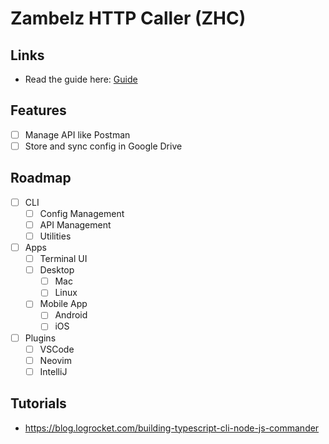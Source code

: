 # Zambelz HTTP Caller (ZHC)

## Links
- Read the guide here: [Guide](./docs/GUIDE.md)

## Features
- [ ] Manage API like Postman
- [ ] Store and sync config in Google Drive

## Roadmap
- [ ] CLI
  - [ ] Config Management
  - [ ] API Management
  - [ ] Utilities
- [ ] Apps
  - [ ] Terminal UI
  - [ ] Desktop 
    - [ ] Mac
    - [ ] Linux
  - [ ] Mobile App
    - [ ] Android
    - [ ] iOS
- [ ] Plugins
  - [ ] VSCode
  - [ ] Neovim
  - [ ] IntelliJ

## Tutorials
- https://blog.logrocket.com/building-typescript-cli-node-js-commander
